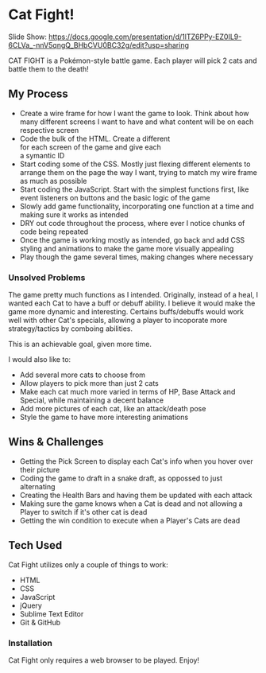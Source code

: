 # Cat Fight!

Slide Show: https://docs.google.com/presentation/d/1lTZ6PPy-EZ0IL9-6CLVa_-nnV5qngQ_BHbCVU0BC32g/edit?usp=sharing

CAT FIGHT is a Pokémon-style battle game.  Each player will pick 2 cats and battle them to the death!

## My Process

  - Create a wire frame for how I want the game to look.  Think about how many different screens I want to have and what content will be on each respective screen
  - Code the bulk of the HTML.  Create a different <section> for each screen of the game and give each <section> a symantic ID
  - Start coding some of the CSS.  Mostly just flexing different elements to arrange them on the page the way I want, trying to match my wire frame as much as possible
  - Start coding the JavaScript.  Start with the simplest functions first, like event listeners on buttons and the basic logic of the game
  - Slowly add game functionality, incorporating one function at a time and making sure it works as intended
  - DRY out code throughout the process, where ever I notice chunks of code being repeated
  - Once the game is working mostly as intended, go back and add CSS styling and animations to make the game more visually appealing
  - Play though the game several times, making changes where necessary

### Unsolved Problems
The game pretty much functions as I intended.  Originally, instead of a heal, I wanted each Cat to have a buff or debuff ability.  I believe it would make the game more dynamic and interesting.  Certains buffs/debuffs would work well with other Cat's specials, allowing a player to incoporate more strategy/tactics by comboing abilities.

This is an achievable goal, given more time.

I would also like to:
 - Add several more cats to choose from
 - Allow players to pick more than just 2 cats
 - Make each cat much more varied in terms of HP, Base Attack and Special, while maintaining a decent balance
 - Add more pictures of each cat, like an attack/death pose
 - Style the game to have more interesting animations

## Wins & Challenges

 - Getting the Pick Screen to display each Cat's info when you hover over their picture
 - Coding the game to draft in a snake draft, as oppossed to just alternating
 - Creating the Health Bars and having them be updated with each attack
 - Making sure the game knows when a Cat is dead and not allowing a Player to switch if it's other cat is dead
 - Getting the win condition to execute when a Player's Cats are dead

## Tech Used
Cat Fight utilizes only a couple of things to work:

* HTML
* CSS
* JavaScript
* jQuery
* Sublime Text Editor
* Git & GitHub

### Installation

Cat Fight only requires a web browser to be played.  Enjoy!
